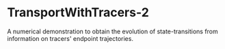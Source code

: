 # TransportWithTracers-2
A numerical demonstration to obtain the evolution of state-transitions from information on tracers' endpoint trajectories.
